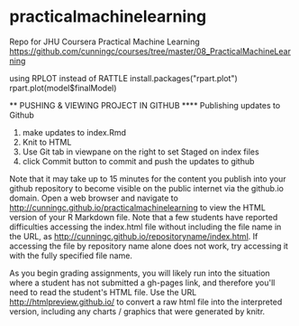 # practicalmachinelearning
Repo for JHU Coursera Practical Machine Learning
https://github.com/cunningc/courses/tree/master/08_PracticalMachineLearning

using RPLOT instead of RATTLE
install.packages("rpart.plot")
rpart.plot(model$finalModel)

** PUSHING & VIEWING PROJECT IN GITHUB
**** Publishing updates to Github 
1. make updates to index.Rmd
2. Knit to HTML
3. Use Git tab in viewpane on the right to set Staged on index files
3. click Commit button to commit and push the updates to github

Note that it may take up to 15 minutes for the content you publish into your github repository to become visible on the public internet via the github.io domain. 
Open a web browser and navigate to
http://cunningc.github.io/practicalmachinelearning
to view the HTML version of your R Markdown file.
Note that a few students have reported difficulties accessing the index.html file without including the file name in the URL, as http://cunningc.github.io/repositoryname/index.html. If accessing the file by repository name alone does not work, try accessing it with the fully specified file name.

As you begin grading assignments, you will likely run into the situation where a student has not submitted a gh-pages link, and therefore you'll need to read the student's HTML file.
Use the URL http://htmlpreview.github.io/ to convert a raw html file into the interpreted version, including any charts / graphics that were generated by knitr.

